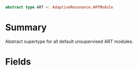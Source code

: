 ```julia
abstract type ART <: AdaptiveResonance.ARTModule
```

# Summary

Abstract supertype for all default unsupervised ART modules.

# Fields
